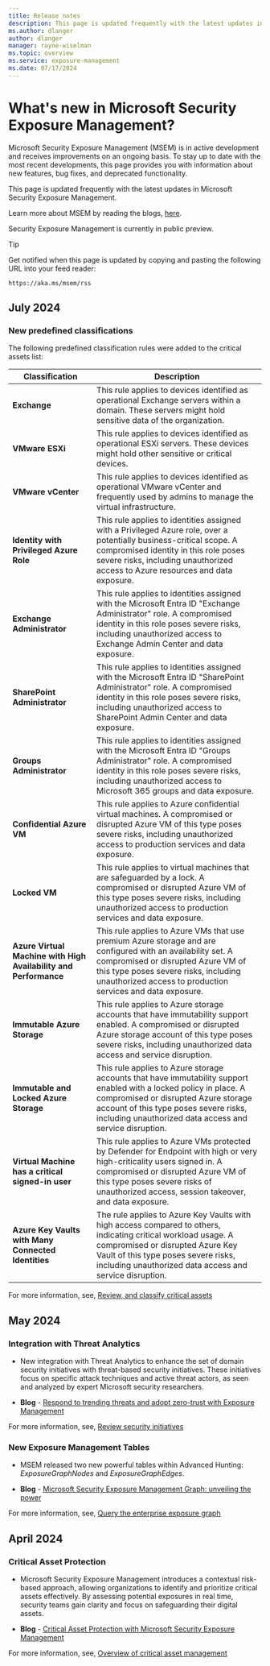 ```yaml
---
title: Release notes
description: This page is updated frequently with the latest updates in Microsoft Security Exposure Management.
ms.author: dlanger
author: dlanger
manager: rayne-wiselman
ms.topic: overview
ms.service: exposure-management
ms.date: 07/17/2024
---
```


# What's new in Microsoft Security Exposure Management?

Microsoft Security Exposure Management (MSEM) is in active development and receives improvements on an ongoing basis. To stay up to date with the most recent developments, this page provides you with information about new features, bug fixes, and deprecated functionality.

<!-- Please don't adjust this next line without getting approval from the Defender for Cloud documentation team. It is necessary for proper RSS functionality. -->
This page is updated frequently with the latest updates in Microsoft Security Exposure Management.

Learn more about MSEM by reading the blogs, [here](https://techcommunity.microsoft.com/t5/security-compliance-and-identity/bg-p/MicrosoftSecurityandCompliance).

Security Exposure Management is currently in public preview.

> [!TIP]
> Get notified when this page is updated by copying and pasting the following URL into your feed reader:
>
> `https://aka.ms/msem/rss`

## July 2024

### New predefined classifications

The following predefined classification rules were added to the critical assets list:

| Classification                                | Description                                                                                                                             |
|-----------------------------------------------|-----------------------------------------------------------------------------------------------------------------------------------------|
| **Exchange**                                  | This rule applies to devices identified as operational Exchange servers within a domain. These servers might hold sensitive data of the organization.                                                |
| **VMware ESXi**                               | This rule applies to devices identified as operational ESXi servers. These devices might hold other sensitive or critical devices.          |
| **VMware vCenter**                            | This rule applies to devices identified as operational VMware vCenter and frequently used by admins to manage the virtual infrastructure. |
| **Identity with Privileged Azure Role**       | This rule applies to identities assigned with a Privileged Azure role, over a potentially business-critical scope. A compromised identity in this role poses severe risks, including unauthorized access to Azure resources and data exposure. |
| **Exchange Administrator**                    | This rule applies to identities assigned with the Microsoft Entra ID "Exchange Administrator" role. A compromised identity in this role poses severe risks, including unauthorized access to Exchange Admin Center and data exposure. |
| **SharePoint Administrator**                  | This rule applies to identities assigned with the Microsoft Entra ID "SharePoint Administrator" role. A compromised identity in this role poses severe risks, including unauthorized access to SharePoint Admin Center and data exposure. |
| **Groups Administrator**                      | This rule applies to identities assigned with the Microsoft Entra ID "Groups Administrator" role. A compromised identity in this role poses severe risks, including unauthorized access to Microsoft 365 groups and data exposure. |
| **Confidential Azure VM**                     | This rule applies to Azure confidential virtual machines. A compromised or disrupted Azure VM of this type poses severe risks, including unauthorized access to production services and data exposure. |
| **Locked VM**                                 | This rule applies to virtual machines that are safeguarded by a lock. A compromised or disrupted Azure VM of this type poses severe risks, including unauthorized access to production services and data exposure. |
| **Azure Virtual Machine with High Availability and Performance** | This rule applies to Azure VMs that use premium Azure storage and are configured with an availability set. A compromised or disrupted Azure VM of this type poses severe risks, including unauthorized access to production services and data exposure. |
| **Immutable Azure Storage**                    | This rule applies to Azure storage accounts that have immutability support enabled. A compromised or disrupted Azure storage account of this type poses severe risks, including unauthorized data access and service disruption. |
| **Immutable and Locked Azure Storage**         | This rule applies to Azure storage accounts that have immutability support enabled with a locked policy in place. A compromised or disrupted Azure storage account of this type poses severe risks, including unauthorized data access and service disruption. |
| **Virtual Machine has a critical signed-in user** | This rule applies to Azure VMs protected by Defender for Endpoint with high or very high-criticality users signed in. A compromised or disrupted Azure VM of this type poses severe risks of unauthorized access, session takeover, and data exposure. |
| **Azure Key Vaults with Many Connected Identities** | The rule applies to Azure Key Vaults with high access compared to others, indicating critical workload usage. A compromised or disrupted Azure Key Vault of this type poses severe risks, including unauthorized data access and service disruption. |
 
For more information, see, [Review, and classify critical assets](classify-critical-assets.md)

## May 2024

### Integration with Threat Analytics

- New integration with Threat Analytics to enhance the set of domain security initiatives with threat-based security initiatives. These initiatives focus on specific attack techniques and active threat actors, as seen and analyzed by expert Microsoft security researchers.

- **Blog** - [Respond to trending threats and adopt zero-trust with Exposure Management](https://techcommunity.microsoft.com/t5/security-compliance-and-identity/respond-to-trending-threats-and-adopt-zero-trust-with-exposure/ba-p/4130133)

For more information, see, [Review security initiatives](initiatives.md)

### New Exposure Management Tables

- MSEM released two new powerful tables within Advanced Hunting: *ExposureGraphNodes* and *ExposureGraphEdges*.

- **Blog** - [Microsoft Security Exposure Management Graph: unveiling the power](https://techcommunity.microsoft.com/t5/security-compliance-and-identity/microsoft-security-exposure-management-graph-unveiling-the-power/ba-p/4148546)

For more information, see, [Query the enterprise exposure graph](query-enterprise-exposure-graph.md)

## April 2024

### Critical Asset Protection

- Microsoft Security Exposure Management introduces a contextual risk-based approach, allowing organizations to identify and prioritize critical assets effectively. By assessing potential exposures in real time, security teams gain clarity and focus on safeguarding their digital assets.

- **Blog** - [Critical Asset Protection with Microsoft Security Exposure Management](https://techcommunity.microsoft.com/t5/security-compliance-and-identity/critical-asset-protection-with-microsoft-security-exposure/ba-p/4122645)

For more information, see, [Overview of critical asset management](critical-asset-management.md)
